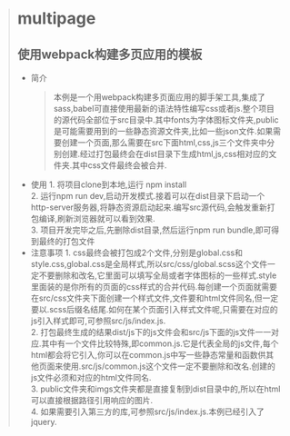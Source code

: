 ># multipage
>## 使用webpack构建多页应用的模板
> * 简介
>     >  本例是一个用webpack构建多页面应用的脚手架工具,集成了sass,babel可直接使用最新的语法特性编写css或者js.整个项目的源代码全部位于src目录中.其中fonts为字体图标文件夹,public是可能需要用到的一些静态资源文件夹,比如一些json文件.如果需要创建一个页面,那么需要在src下面html,css,js三个文件夹中分别创建.经过打包最终会在dist目录下生成html,js,css相对应的文件夹.其中css文件最终会被合并.
> * 使用
>       1. 将项目clone到本地,运行 npm install  
        2. 运行npm run dev,启动开发模式.接着可以在dist目录下启动一个http-server服务器,将静态资源启动起来.编写src源代码,会触发重新打包编译,刷新浏览器就可以看到效果.  
        3. 项目开发完毕之后,先删除dist目录,然后运行npm run bundle,即可得到最终的打包文件  
> * 注意事项
>       1. css最终会被打包成2个文件,分别是global.css和style.css,global.css是全局样式,所以src/css/global.scss这个文件一定不要删除和改名,它里面可以填写全局或者字体图标的一些样式.style里面装的是你所有的页面的css样式的合并代码.每创建一个页面就需要在src/css文件夹下面创建一个样式文件,文件要和html文件同名,但一定要以.scss后缀名结尾.如何在某个页面引入样式文件呢,只需要在对应的js引入样式即可,可参照src/js/index.js.    
        2. 打包最终生成的结果dist/js下的js文件会和src/js下面的js文件一一对应.其中有一个文件比较特殊,即common.js.它是代表全局的js文件,每个html都会将它引入,你可以在common.js中写一些静态常量和函数供其他页面来使用.src/js/common.js这个文件一定不要删除和改名.创建的js文件必须和对应的html文件同名.  
        3. public文件夹和imgs文件夹都是直接复制到dist目录中的,所以在html可以直接根据路径引用响应的图片.    
        4. 如果需要引入第三方的库,可参照src/js/index.js.本例已经引入了jquery.            
